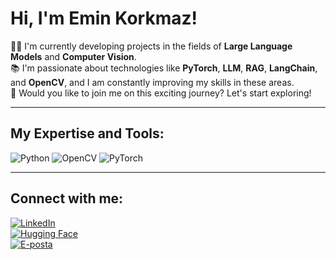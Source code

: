 # Hi, I'm Emin Korkmaz!

👩‍💻 I'm currently developing projects in the fields of **Large Language Models** and **Computer Vision**.  
📚 I'm passionate about technologies like **PyTorch**, **LLM**, **RAG**, **LangChain**, and **OpenCV**, and I am constantly improving my skills in these areas.  
🚀 Would you like to join me on this exciting journey? Let's start exploring!

---

## My Expertise and Tools:

![Python](https://img.shields.io/badge/Python-3776AB?style=for-the-badge&logo=python&logoColor=white)
![OpenCV](https://img.shields.io/badge/OpenCV-5C3EE8?style=for-the-badge&logo=opencv&logoColor=white)
![PyTorch](https://img.shields.io/badge/PyTorch-EE4C2C?style=for-the-badge&logo=pytorch&logoColor=white)

---

## Connect with me:

[![LinkedIn](https://img.shields.io/badge/LinkedIn-0077B5?style=for-the-badge&logo=linkedin&logoColor=white)](https://www.linkedin.com/in/muhammet-emin-korkmaz-a54993190/)  
[![Hugging Face](https://img.shields.io/badge/Hugging%20Face-FFCC00?style=for-the-badge&logo=huggingface&logoColor=black)](https://huggingface.co/korkmazemin1)  
[![E-posta](https://img.shields.io/badge/Email-D14836?style=for-the-badge&logo=gmail&logoColor=white)](mailto:korkmazzeminn1@gmail.com)
